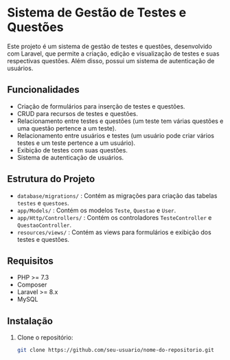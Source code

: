 # Sistema de Gestão de Testes e Questões

Este projeto é um sistema de gestão de testes e questões, desenvolvido com Laravel, que permite a criação, edição e visualização de testes e suas respectivas questões. Além disso, possui um sistema de autenticação de usuários.

## Funcionalidades

- Criação de formulários para inserção de testes e questões.
- CRUD para recursos de testes e questões.
- Relacionamento entre testes e questões (um teste tem várias questões e uma questão pertence a um teste).
- Relacionamento entre usuários e testes (um usuário pode criar vários testes e um teste pertence a um usuário).
- Exibição de testes com suas questões.
- Sistema de autenticação de usuários.

## Estrutura do Projeto

- `database/migrations/` : Contém as migrações para criação das tabelas `testes` e `questoes`.
- `app/Models/` : Contém os modelos `Teste`, `Questao` e `User`.
- `app/Http/Controllers/` : Contém os controladores `TesteController` e `QuestaoController`.
- `resources/views/` : Contém as views para formulários e exibição dos testes e questões.

## Requisitos

- PHP >= 7.3
- Composer
- Laravel >= 8.x
- MySQL

## Instalação

1. Clone o repositório:
   ```bash
   git clone https://github.com/seu-usuario/nome-do-repositorio.git
